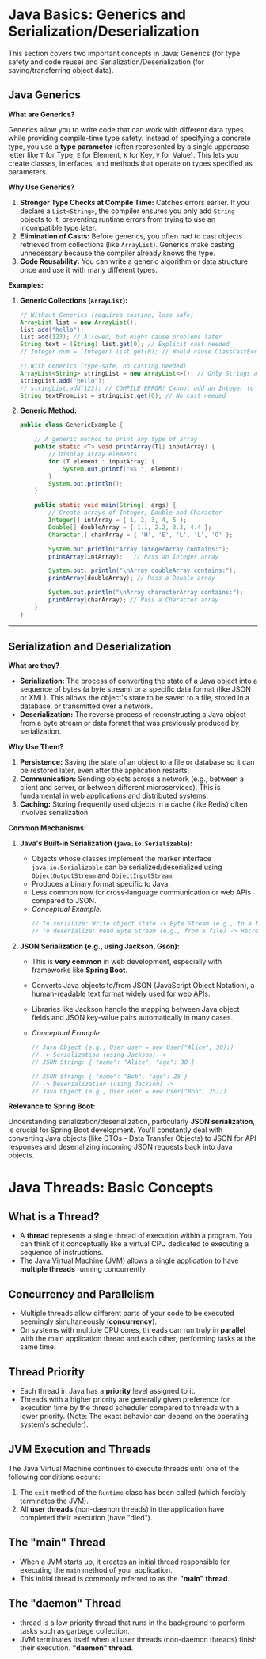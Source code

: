 # Java Basics: Generics and Serialization/Deserialization

This section covers two important concepts in Java: Generics (for type safety and code reuse) and Serialization/Deserialization (for saving/transferring object data).

## Java Generics

**What are Generics?**

Generics allow you to write code that can work with different data types while providing compile-time type safety. Instead of specifying a concrete type, you use a **type parameter** (often represented by a single uppercase letter like `T` for Type, `E` for Element, `K` for Key, `V` for Value). This lets you create classes, interfaces, and methods that operate on types specified as parameters.

**Why Use Generics?**

1.  **Stronger Type Checks at Compile Time:** Catches errors earlier. If you declare a `List<String>`, the compiler ensures you only add `String` objects to it, preventing runtime errors from trying to use an incompatible type later.
2.  **Elimination of Casts:** Before generics, you often had to cast objects retrieved from collections (like `ArrayList`). Generics make casting unnecessary because the compiler already knows the type.
3.  **Code Reusability:** You can write a generic algorithm or data structure once and use it with many different types.

**Examples:**

1.  **Generic Collections (`ArrayList`):**

    ```java
    // Without Generics (requires casting, less safe)
    ArrayList list = new ArrayList();
    list.add("hello");
    list.add(123); // Allowed, but might cause problems later
    String text = (String) list.get(0); // Explicit cast needed
    // Integer num = (Integer) list.get(0); // Would cause ClassCastException at runtime!

    // With Generics (type-safe, no casting needed)
    ArrayList<String> stringList = new ArrayList<>(); // Only Strings allowed
    stringList.add("hello");
    // stringList.add(123); // COMPILE ERROR! Cannot add an Integer to List<String>
    String textFromList = stringList.get(0); // No cast needed
    ```

2.  **Generic Method:**

    ```java
    public class GenericExample {

        // A generic method to print any type of array
        public static <T> void printArray(T[] inputArray) {
            // Display array elements
            for (T element : inputArray) {
                System.out.printf("%s ", element);
            }
            System.out.println();
        }

        public static void main(String[] args) {
            // Create arrays of Integer, Double and Character
            Integer[] intArray = { 1, 2, 3, 4, 5 };
            Double[] doubleArray = { 1.1, 2.2, 3.3, 4.4 };
            Character[] charArray = { 'H', 'E', 'L', 'L', 'O' };

            System.out.println("Array integerArray contains:");
            printArray(intArray);   // Pass an Integer array

            System.out..println("\nArray doubleArray contains:");
            printArray(doubleArray); // Pass a Double array

            System.out.println("\nArray characterArray contains:");
            printArray(charArray); // Pass a Character array
        }
    }
    ```

---

## Serialization and Deserialization

**What are they?**

- **Serialization:** The process of converting the state of a Java object into a sequence of bytes (a byte stream) or a specific data format (like JSON or XML). This allows the object's state to be saved to a file, stored in a database, or transmitted over a network.
- **Deserialization:** The reverse process of reconstructing a Java object from a byte stream or data format that was previously produced by serialization.

**Why Use Them?**

1.  **Persistence:** Saving the state of an object to a file or database so it can be restored later, even after the application restarts.
2.  **Communication:** Sending objects across a network (e.g., between a client and server, or between different microservices). This is fundamental in web applications and distributed systems.
3.  **Caching:** Storing frequently used objects in a cache (like Redis) often involves serialization.

**Common Mechanisms:**

1.  **Java's Built-in Serialization (`java.io.Serializable`):**

    - Objects whose classes implement the marker interface `java.io.Serializable` can be serialized/deserialized using `ObjectOutputStream` and `ObjectInputStream`.
    - Produces a binary format specific to Java.
    - Less common now for cross-language communication or web APIs compared to JSON.
    - _Conceptual Example:_
      ```java
      // To serialize: Write object state -> Byte Stream (e.g., to a file)
      // To deserialize: Read Byte Stream (e.g., from a file) -> Recreate object state
      ```

2.  **JSON Serialization (e.g., using Jackson, Gson):**

    - This is **very common** in web development, especially with frameworks like **Spring Boot**.
    - Converts Java objects to/from JSON (JavaScript Object Notation), a human-readable text format widely used for web APIs.
    - Libraries like Jackson handle the mapping between Java object fields and JSON key-value pairs automatically in many cases.
    - _Conceptual Example:_

      ```java
      // Java Object (e.g., User user = new User("Alice", 30);)
      // -> Serialization (using Jackson) ->
      // JSON String: { "name": "Alice", "age": 30 }

      // JSON String: { "name": "Bob", "age": 25 }
      // -> Deserialization (using Jackson) ->
      // Java Object (e.g., User user = new User("Bob", 25);)
      ```

**Relevance to Spring Boot:**

Understanding serialization/deserialization, particularly **JSON serialization**, is crucial for Spring Boot development. You'll constantly deal with converting Java objects (like DTOs - Data Transfer Objects) to JSON for API responses and deserializing incoming JSON requests back into Java objects.

# Java Threads: Basic Concepts

## What is a Thread?

- A **thread** represents a single thread of execution within a program. You can think of it conceptually like a virtual CPU dedicated to executing a sequence of instructions.
- The Java Virtual Machine (JVM) allows a single application to have **multiple threads** running concurrently.

## Concurrency and Parallelism

- Multiple threads allow different parts of your code to be executed seemingly simultaneously (**concurrency**).
- On systems with multiple CPU cores, threads can run truly in **parallel** with the main application thread and each other, performing tasks at the same time.

## Thread Priority

- Each thread in Java has a **priority** level assigned to it.
- Threads with a higher priority are generally given preference for execution time by the thread scheduler compared to threads with a lower priority. (Note: The exact behavior can depend on the operating system's scheduler).

## JVM Execution and Threads

The Java Virtual Machine continues to execute threads until one of the following conditions occurs:

1.  The `exit` method of the `Runtime` class has been called (which forcibly terminates the JVM).
2.  All **user threads** (non-daemon threads) in the application have completed their execution (have "died").

## The "main" Thread

- When a JVM starts up, it creates an initial thread responsible for executing the `main` method of your application.
- This initial thread is commonly referred to as the **"main" thread**.

## The "daemon" Thread

- thread is a low priority thread that runs in the background to perform tasks such as garbage collection.
- JVM terminates itself when all user threads (non-daemon threads) finish their execution.
  **"daemon" thread**.
